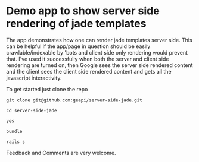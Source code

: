 # Demo app to show server side rendering of jade templates

The app demonstrates how one can render jade templates server side.
This can be helpful if the app/page in question should be easily crawlable/indexable by 'bots
and client side only rendering would prevent that.
I've used it successfully when both the server and client side rendering are turned on, then Google sees
the server side rendered content and the client sees the client side rendered content and gets all the javascript interactivity.


To get started just clone the repo

`git clone git@github.com:geapi/server-side-jade.git`

`cd server-side-jade`

`yes`

`bundle`

`rails s`


Feedback and Comments are very welcome.
